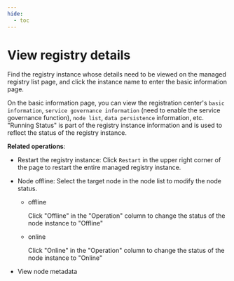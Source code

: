 ```yaml
---
hide:
  - toc
---
```


# View registry details

Find the registry instance whose details need to be viewed on the managed registry list page, and click the instance name to enter the basic information page.

On the basic information page, you can view the registration center's `basic information`, `service governance information` (need to enable the service governance function), `node list`, `data persistence` information, etc.
"Running Status" is part of the registry instance information and is used to reflect the status of the registry instance.

**Related operations**:

- Restart the registry instance: Click `Restart` in the upper right corner of the page to restart the entire managed registry instance.

    

- Node offline: Select the target node in the node list to modify the node status.

    - offline

        Click "Offline" in the "Operation" column to change the status of the node instance to "Offline"

    - online

        Click "Online" in the "Operation" column to change the status of the node instance to "Online"

        

- View node metadata

    